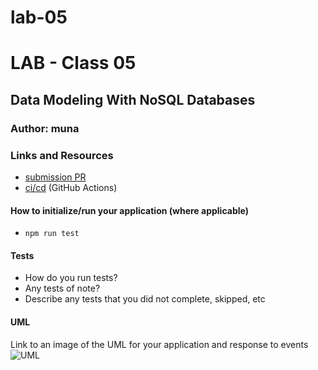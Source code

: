 # lab-05

# LAB - Class 05

## Data Modeling With NoSQL Databases

### Author: muna

### Links and Resources

- [submission PR](https://github.com/401-advanced-javascript-muna/lab-05/pull/1)
- [ci/cd](https://github.com/401-advanced-javascript-muna/lab-05/actions) (GitHub Actions)



#### How to initialize/run your application (where applicable)

-  `npm run test`

#### Tests

- How do you run tests?
- Any tests of note?
- Describe any tests that you did not complete, skipped, etc

#### UML

Link to an image of the UML for your application and response to events
![UML](uml.jpg)
